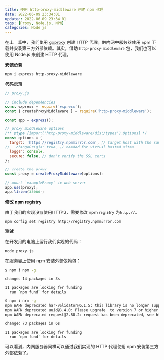 ```yaml
---
title: 使用 http-proxy-middleware 创建 npm 代理
date: 2022-06-09 23:34:01
updated: 2022-06-09 23:34:01
tags: [Proxy, Node.js, NPM]
categories: Node.js
---
```


在上一篇中，我们使用 [goproxy](https://github.com/snail007/goproxy/releases) 创建 HTTP 代理，供内网中服务器使用 npm 下载并安装第三方外部依赖。其实，借助 `http-proxy-middleware` 包，我们也可以使用 Node.js 来创建 HTTP 代理。

<!-- more -->

**安装依赖**
```bash
npm i express http-proxy-middleware
```

**代码实现**
```js
// proxy.js

// include dependencies
const express = require('express');
const { createProxyMiddleware } = require('http-proxy-middleware');

const app = express();

// proxy middleware options
/** @type {import('http-proxy-middleware/dist/types').Options} */
const options = {
  target: 'https://registry.npmmirror.com', // target host with the same base path
//   changeOrigin: true, // needed for virtual hosted sites
  logger: console,
  secure: false, // don't verify the SSL certs
};

// create the proxy
const proxy = createProxyMiddleware(options);

// mount `exampleProxy` in web server
app.use(proxy);
app.listen(33080);
```

**修改 npm registry**

由于我们的实现没有使用HTTPS，需要修改 npm registry 为`http://`。
```
npm config set registry http://registry.npmmirror.com
```

**测试**

在开发用的电脑上运行我们实现的代码：
```bash
node proxy.js
```

在服务器上使用 npm 安装外部依赖包：
```bash
$ npm i npm -g

changed 14 packages in 3s

11 packages are looking for funding
  run `npm fund` for details
```

```bash
$ npm i nrm -g
npm WARN deprecated har-validator@5.1.5: this library is no longer supported
npm WARN deprecated uuid@3.4.0: Please upgrade  to version 7 or higher.  Older versions may use Math.random() in certain circumstances, which is known to be problematic.  See https://v8.dev/blog/math-random for details.
npm WARN deprecated request@2.88.2: request has been deprecated, see https://github.com/request/request/issues/3142

changed 73 packages in 6s

11 packages are looking for funding
  run `npm fund` for details
```

可以看到，内网服务器同样可以通过我们实现的 HTTP 代理使用 npm 安装第三方外部依赖了。